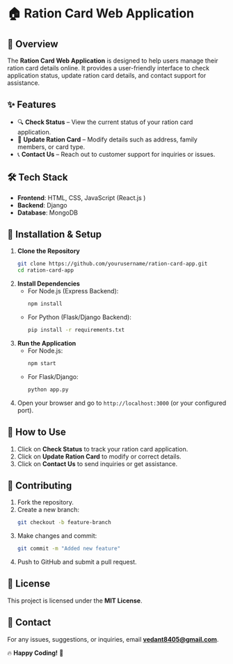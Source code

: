 # 🏠 Ration Card Web Application  

## 📌 Overview  
The **Ration Card Web Application** is designed to help users manage their ration card details online. It provides a user-friendly interface to check application status, update ration card details, and contact support for assistance.  

## ✨ Features  
- 🔍 **Check Status** – View the current status of your ration card application.  
- 📝 **Update Ration Card** – Modify details such as address, family members, or card type.  
- 📞 **Contact Us** – Reach out to customer support for inquiries or issues.  

## 🛠 Tech Stack  
- **Frontend**: HTML, CSS, JavaScript (React.js )  
- **Backend**: Django
- **Database**: MongoDB

## 🚀 Installation & Setup  
1. **Clone the Repository**  
   ```sh
   git clone https://github.com/yourusername/ration-card-app.git
   cd ration-card-app
   ```  
2. **Install Dependencies**  
   - For Node.js (Express Backend):  
     ```sh
     npm install  
     ```  
   - For Python (Flask/Django Backend):  
     ```sh
     pip install -r requirements.txt  
     ```  
3. **Run the Application**  
   - For Node.js:  
     ```sh
     npm start  
     ```  
   - For Flask/Django:  
     ```sh
     python app.py  
     ```  
4. Open your browser and go to `http://localhost:3000` (or your configured port).  

## 🎯 How to Use  
1. Click on **Check Status** to track your ration card application.  
2. Click on **Update Ration Card** to modify or correct details.  
3. Click on **Contact Us** to send inquiries or get assistance.  

## 🤝 Contributing  
1. Fork the repository.  
2. Create a new branch:  
   ```sh
   git checkout -b feature-branch  
   ```  
3. Make changes and commit:  
   ```sh
   git commit -m "Added new feature"  
   ```  
4. Push to GitHub and submit a pull request.  

## 📜 License  
This project is licensed under the **MIT License**.  

## 📩 Contact  
For any issues, suggestions, or inquiries, email **vedant8405@gmail.com**.  

🔥 **Happy Coding!** 🚀
